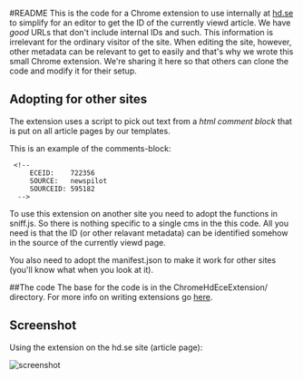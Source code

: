 #README
This is the code for a Chrome extension to use internally at [hd.se](http://hd.se/ "Helsingborgs Dagblad") to simplify for an editor to get the ID of the currently viewd article. We have _good_ URLs that don't include internal IDs and such. This information is irrelevant for the ordinary visitor of the site. When editing the site, however, other metadata can be relevant to get to easily and that's why we wrote this small Chrome extension.
We're sharing it here so that others can clone the code and modify it for their setup.

## Adopting for other sites
The extension uses a script to pick out text from a *html comment block* that is put on all article pages by our templates.

This is an example of the comments-block:

     <!--
         ECEID:    722356
         SOURCE:   newspilot
         SOURCEID: 595182
      -->

To use this extension on another site you need to adopt the functions in sniff.js. So there is nothing specific to a single cms in the this code. All you need is that the ID (or other relavant metadata) can be identified somehow in the source of the currently viewd page.

You also need to adopt the manifest.json to make it work for other sites (you'll know what when you look at it).

##The code
The base for the code is in the ChromeHdEceExtension/ directory.
For more info on writing extensions go [here](http://code.google.com/chrome/extensions/ "Google Chrome Extensions - Google Code").

## Screenshot
Using the extension on the hd.se site (article page):

![screenshot](//github.com/hd/ArticleID-ChromeExtension/raw/master/screenshot.png)
